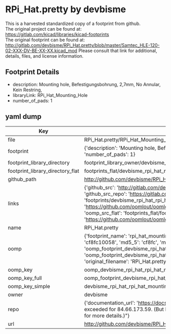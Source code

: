 # RPi_Hat.pretty by devbisme  
This is a harvested standardized copy of a footprint from github.  
The original project can be found at:  
https://gitlab.com/kicad/libraries/kicad-footprints  
The original footprint can be found at:
http://gitlab.com/devbisme/RPi_Hat.pretty/blob/master/Samtec_HLE-120-02-XXX-DV-BE-XX-XX.kicad_mod
Please consult that link for additional, details, files, and license information.  
## Footprint Details
* description: Mounting hole, Befestigungsbohrung, 2,7mm, No Annular, Kein Restring,  
* libraryLink: RPi_Hat_Mounting_Hole  
* number_of_pads: 1  
## yaml dump  
| Key | Value |  
| --- | --- |  
| file | RPi_Hat.pretty/RPi_Hat_Mounting_Hole.kicad_mod |  
| footprint | {'description': 'Mounting hole, Befestigungsbohrung, 2,7mm, No Annular, Kein Restring,', 'libraryLink': 'RPi_Hat_Mounting_Hole', 'number_of_pads': 1} |  
| footprint_library_directory | footprint_library_owner/devbisme_RPi_Hat.pretty |  
| footprint_library_directory_flat | footprints_flat/devbisme_rpi_hat_rpi_hat_mounting_hole/working |  
| github_path | http://github.com/devbisme/RPi_Hat.pretty/blob/master/RPi_Hat_Mounting_Hole.kicad_mod |  
| links | {'github_src': 'http://gitlab.com/devbisme/RPi_Hat.pretty/blob/master/Samtec_HLE-120-02-XXX-DV-BE-XX-XX.kicad_mod', 'github_src_repo': 'https://gitlab.com/kicad/libraries/kicad-footprints', 'oomp_bot': 'footprints/devbisme_rpi_hat_rpi_hat_mounting_hole/working', 'oomp_bot_github': 'https://github.com/oomlout/oomlout_oomp_footprint_bot/tree/main/footprints/devbisme_rpi_hat_rpi_hat_mounting_hole/working', 'oomp_src_flat': 'footprints_flat/footprints_flat/devbisme_rpi_hat_rpi_hat_mounting_hole/working', 'oomp_src_flat_github': 'https://github.com/oomlout/oomlout_oomp_footprint_src/tree/main/footprints_flat/devbisme_rpi_hat_rpi_hat_mounting_hole/working'} |  
| name | RPi_Hat.pretty |  
| oomp | {'footprint_name': 'rpi_hat_mounting_hole', 'library_name': 'rpi_hat', 'md5': 'cf8fc1005861028f3c3606f714cd8e5b', 'md5_10': 'cf8fc10058', 'md5_5': 'cf8fc', 'md5_6': 'cf8fc1', 'oomp_key': 'oomp_devbisme_rpi_hat_rpi_hat_mounting_hole', 'oomp_key_extra': 'oomp_footprint_devbisme_rpi_hat_rpi_hat_mounting_hole', 'oomp_key_full': 'oomp_footprint_devbisme_rpi_hat_rpi_hat_mounting_hole_cf8fc1', 'oomp_key_simple': 'devbisme_rpi_hat_rpi_hat_mounting_hole', 'original_filename': 'RPi_Hat.pretty/RPi_Hat_Mounting_Hole.kicad_mod', 'owner_name': 'devbisme'} |  
| oomp_key | oomp_devbisme_rpi_hat_rpi_hat_mounting_hole |  
| oomp_key_full | oomp_footprint_devbisme_rpi_hat_rpi_hat_mounting_hole |  
| oomp_key_simple | devbisme_rpi_hat_rpi_hat_mounting_hole |  
| owner | devbisme |  
| repo | {'documentation_url': 'https://docs.github.com/rest/overview/resources-in-the-rest-api#rate-limiting', 'message': "API rate limit exceeded for 84.66.173.59. (But here's the good news: Authenticated requests get a higher rate limit. Check out the documentation for more details.)"} |  
| url | http://github.com/devbisme/RPi_Hat.pretty |  

